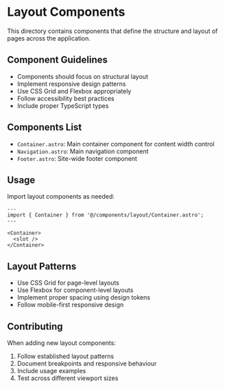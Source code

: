 # Layout Components

This directory contains components that define the structure and layout of pages across the application.

## Component Guidelines

- Components should focus on structural layout
- Implement responsive design patterns
- Use CSS Grid and Flexbox appropriately
- Follow accessibility best practices
- Include proper TypeScript types

## Components List

- `Container.astro`: Main container component for content width control
- `Navigation.astro`: Main navigation component
- `Footer.astro`: Site-wide footer component

## Usage

Import layout components as needed:

```astro
---
import { Container } from '@/components/layout/Container.astro';
---

<Container>
  <slot />
</Container>
```

## Layout Patterns

- Use CSS Grid for page-level layouts
- Use Flexbox for component-level layouts
- Implement proper spacing using design tokens
- Follow mobile-first responsive design

## Contributing

When adding new layout components:

1. Follow established layout patterns
2. Document breakpoints and responsive behaviour
3. Include usage examples
4. Test across different viewport sizes
